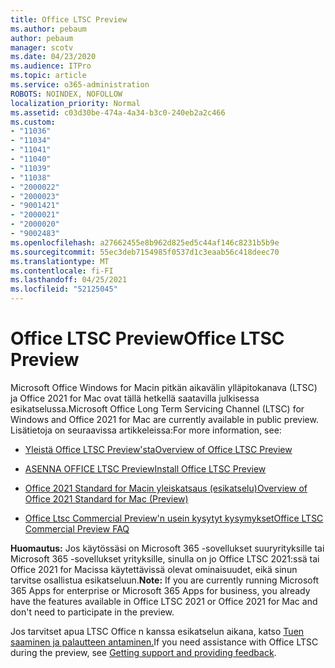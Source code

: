 ```yaml
---
title: Office LTSC Preview
ms.author: pebaum
author: pebaum
manager: scotv
ms.date: 04/23/2020
ms.audience: ITPro
ms.topic: article
ms.service: o365-administration
ROBOTS: NOINDEX, NOFOLLOW
localization_priority: Normal
ms.assetid: c03d30be-474a-4a34-b3c0-240eb2a2c466
ms.custom:
- "11036"
- "11034"
- "11041"
- "11040"
- "11039"
- "11038"
- "2000022"
- "2000023"
- "9001421"
- "2000021"
- "2000020"
- "9002483"
ms.openlocfilehash: a27662455e8b962d825ed5c44af146c8231b5b9e
ms.sourcegitcommit: 55ec3deb7154985f0537d1c3eaab56c418deec70
ms.translationtype: MT
ms.contentlocale: fi-FI
ms.lasthandoff: 04/25/2021
ms.locfileid: "52125045"
---
```

# <a name="office-ltsc-preview"></a><span data-ttu-id="862f5-102">Office LTSC Preview</span><span class="sxs-lookup"><span data-stu-id="862f5-102">Office LTSC Preview</span></span>

<span data-ttu-id="862f5-103">Microsoft Office Windows for Macin pitkän aikavälin ylläpitokanava (LTSC) ja Office 2021 for Mac ovat tällä hetkellä saatavilla julkisessa esikatselussa.</span><span class="sxs-lookup"><span data-stu-id="862f5-103">Microsoft Office Long Term Servicing Channel (LTSC) for Windows and Office 2021 for Mac are currently available in public preview.</span></span> <span data-ttu-id="862f5-104">Lisätietoja on seuraavissa artikkeleissa:</span><span class="sxs-lookup"><span data-stu-id="862f5-104">For more information, see:</span></span>

- [<span data-ttu-id="862f5-105">Yleistä Office LTSC Preview'sta</span><span class="sxs-lookup"><span data-stu-id="862f5-105">Overview of Office LTSC Preview</span></span>](https://docs.microsoft.com/deployoffice/office2021/overview-ltsc-preview)

- [<span data-ttu-id="862f5-106">ASENNA OFFICE LTSC Preview</span><span class="sxs-lookup"><span data-stu-id="862f5-106">Install Office LTSC Preview</span></span>](https://docs.microsoft.com/deployoffice/office2021/install-ltsc-preview)

- [<span data-ttu-id="862f5-107">Office 2021 Standard for Macin yleiskatsaus (esikatselu)</span><span class="sxs-lookup"><span data-stu-id="862f5-107">Overview of Office 2021 Standard for Mac (Preview)</span></span>](https://docs.microsoft.com/deployoffice/office2021/overview-mac-preview)

- [<span data-ttu-id="862f5-108">Office Ltsc Commercial Preview'n usein kysytyt kysymykset</span><span class="sxs-lookup"><span data-stu-id="862f5-108">Office LTSC Commercial Preview FAQ</span></span>](https://answers.microsoft.com/msoffice/forum/all/office-ltsc-commercial-preview-faq/0fcf5976-f87f-4be1-81af-9f6d6141bc3a)  

<span data-ttu-id="862f5-109">**Huomautus:** Jos käytössäsi on Microsoft 365 -sovellukset suuryrityksille tai Microsoft 365 -sovellukset yrityksille, sinulla on jo Office LTSC 2021:ssä tai Office 2021 for Macissa käytettävissä olevat ominaisuudet, eikä sinun tarvitse osallistua esikatseluun.</span><span class="sxs-lookup"><span data-stu-id="862f5-109">**Note:** If you are currently running Microsoft 365 Apps for enterprise or Microsoft 365 Apps for business, you already have the features available in Office LTSC 2021 or Office 2021 for Mac and don't need to participate in the preview.</span></span>

<span data-ttu-id="862f5-110">Jos tarvitset apua LTSC Office n kanssa esikatselun aikana, katso [Tuen saaminen ja palautteen antaminen.](https://docs.microsoft.com/deployoffice/office2021/install-ltsc-preview#getting-support-and-providing-feedback)</span><span class="sxs-lookup"><span data-stu-id="862f5-110">If you need assistance with Office LTSC during the preview, see [Getting support and providing feedback](https://docs.microsoft.com/deployoffice/office2021/install-ltsc-preview#getting-support-and-providing-feedback).</span></span>
